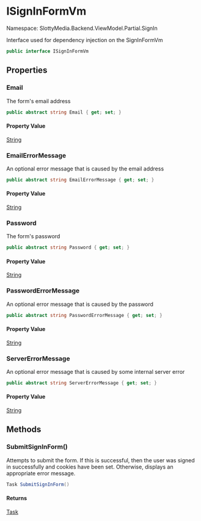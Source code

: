 # ISignInFormVm

Namespace: SlottyMedia.Backend.ViewModel.Partial.SignIn

Interface used for dependency injection on the SignInFormVm

```csharp
public interface ISignInFormVm
```

## Properties

### **Email**

The form's email address

```csharp
public abstract string Email { get; set; }
```

#### Property Value

[String](https://docs.microsoft.com/en-us/dotnet/api/system.string)<br>

### **EmailErrorMessage**

An optional error message that is caused by the email address

```csharp
public abstract string EmailErrorMessage { get; set; }
```

#### Property Value

[String](https://docs.microsoft.com/en-us/dotnet/api/system.string)<br>

### **Password**

The form's password

```csharp
public abstract string Password { get; set; }
```

#### Property Value

[String](https://docs.microsoft.com/en-us/dotnet/api/system.string)<br>

### **PasswordErrorMessage**

An optional error message that is caused by the password

```csharp
public abstract string PasswordErrorMessage { get; set; }
```

#### Property Value

[String](https://docs.microsoft.com/en-us/dotnet/api/system.string)<br>

### **ServerErrorMessage**

An optional error message that is caused by some internal server error

```csharp
public abstract string ServerErrorMessage { get; set; }
```

#### Property Value

[String](https://docs.microsoft.com/en-us/dotnet/api/system.string)<br>

## Methods

### **SubmitSignInForm()**

Attempts to submit the form. If this is successful, then the user was signed in
 successfully and cookies have been set. Otherwise, displays an appropriate error
 message.

```csharp
Task SubmitSignInForm()
```

#### Returns

[Task](https://docs.microsoft.com/en-us/dotnet/api/system.threading.tasks.task)<br>
